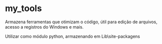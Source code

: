# my_tools
Armazena ferramentas que otimizam o código, útil para edição de arquivos, acesso a registros do Windows e mais.

Utilizar como módulo python, armazenando em Lib\site-packagens
